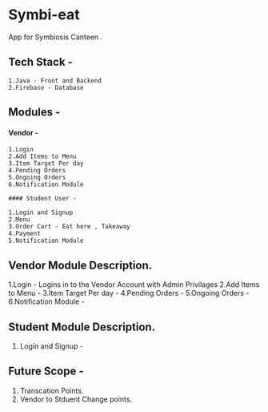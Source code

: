 # Symbi-eat
App for Symbiosis Canteen .

## Tech Stack -
```
1.Java - Front and Backend
2.Firebase - Database
```

## Modules -

#### Vendor -
```
1.Login
2.Add Items to Menu  
3.Item Target Per day  
4.Pending Orders        
5.Ongoing Orders     
6.Notification Module
```
```
#### Student User -

1.Login and Signup
2.Menu
3.Order Cart - Eat here , Takeaway
4.Payment
5.Notification Module
```

## Vendor Module Description.

1.Login - Logins in to the Vendor Account with Admin Privilages
2.Add Items to Menu - 
3.Item Target Per day - 
4.Pending Orders - 
5.Ongoing Orders -
6.Notification Module -

## Student Module Description.

1. Login and Signup - 




## Future Scope - 

1. Transcation Points.
2. Vendor to Stduent Change points.
